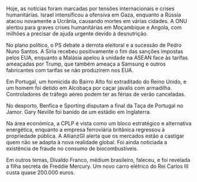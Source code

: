 Hoje, as notícias foram marcadas por tensões internacionais e crises humanitárias. Israel intensificou a ofensiva em Gaza, enquanto a Rússia atacou novamente a Ucrânia, causando mortes em várias cidades. A ONU alertou para graves crises humanitárias em Moçambique e Angola, com milhões a precisar de ajuda urgente devido à desnutrição.

No plano político, o PS debate a derrota eleitoral e a sucessão de Pedro Nuno Santos. A Síria recebeu positivamente o fim das sanções impostas pelos EUA, enquanto a Malásia apelou à unidade na ASEAN face às tarifas ameaçadas por Trump, que também ameaça a Samsung e outros fabricantes com tarifas se não produzirem nos EUA.

Em Portugal, um homicida do Bairro Alto foi extraditado do Reino Unido, e um homem foi detido em Alcobaça por caçar javalis com armadilha. Controladores de tráfego aéreo podem ter as férias de verão canceladas.

No desporto, Benfica e Sporting disputam a final da Taça de Portugal no Jamor. Gary Neville foi banido de um estádio em Inglaterra.

Na área económica, a CPLP é vista como um bloco estratégico e alternativa energética, enquanto a empresa ferroviária britânica regressou à propriedade pública. A AllianzGI alerta que os mercados estão a castigar quem não se adapta à nova realidade global. Foi ainda noticiada a existência de fraude no consumo de biocombustíveis.

Em outros temas, Divaldo Franco, médium brasileiro, faleceu, e foi revelada a filha secreta de Freddie Mercury. Um novo carro elétrico do Rei Carlos III custa quase 200.000 euros.